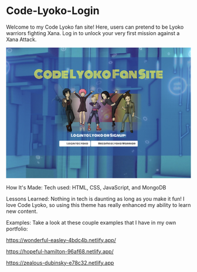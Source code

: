 # Code-Lyoko-Login

Welcome to my Code Lyoko fan site! Here, users can pretend to be Lyoko warriors fighting Xana. Log in to unlock your very first mission against a Xana Attack.

![Code Lyoko Home Page](background2.jpg)

How It's Made:
Tech used: HTML, CSS, JavaScript, and MongoDB



Lessons Learned:
Nothing in tech is daunting as long as you make it fun! I love Code Lyoko, so using this theme has really enhanced my ability to learn new content.

Examples:
Take a look at these couple examples that I have in my own portfolio:

https://wonderful-easley-4bdc4b.netlify.app/

https://hopeful-hamilton-96af68.netlify.app/

https://zealous-dubinsky-e78c32.netlify.app
